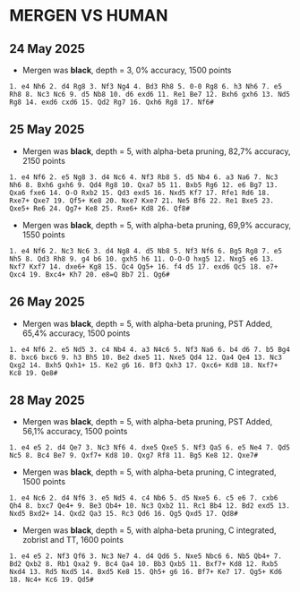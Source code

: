 # MERGEN VS HUMAN
## 24 May 2025
- Mergen was **black**, depth = 3, 0% accuracy, 1500 points
```pgn
1. e4 Nh6 2. d4 Rg8 3. Nf3 Ng4 4. Bd3 Rh8 5. 0-0 Rg8 6. h3 Nh6 7. e5 Rh8 8. Nc3 Nc6 9. d5 Nb8 10. d6 exd6 11. Re1 Be7 12. Bxh6 gxh6 13. Nd5 Rg8 14. exd6 cxd6 15. Qd2 Rg7 16. Qxh6 Rg8 17. Nf6# 
```
## 25 May 2025
- Mergen was **black**, depth = 5, with alpha-beta pruning, 82,7% accuracy, 2150 points
```pgn
1. e4 Nf6 2. e5 Ng8 3. d4 Nc6 4. Nf3 Rb8 5. d5 Nb4 6. a3 Na6 7. Nc3 Nh6 8. Bxh6 gxh6 9. Qd4 Rg8 10. Qxa7 b5 11. Bxb5 Rg6 12. e6 Bg7 13. Qxa6 fxe6 14. O-O Rxb2 15. Qd3 exd5 16. Nxd5 Kf7 17. Rfe1 Rd6 18. Rxe7+ Qxe7 19. Qf5+ Ke8 20. Nxe7 Kxe7 21. Ne5 Bf6 22. Re1 Bxe5 23. Qxe5+ Re6 24. Qg7+ Ke8 25. Rxe6+ Kd8 26. Qf8#
```
- Mergen was **black**, depth = 5, with alpha-beta pruning, 69,9% accuracy, 1550 points
```pgnsave_game_log(board, maximizing_player=False, depth=5)
1. e4 Nf6 2. Nc3 Nc6 3. d4 Ng8 4. d5 Nb8 5. Nf3 Nf6 6. Bg5 Rg8 7. e5 Nh5 8. Qd3 Rh8 9. g4 b6 10. gxh5 h6 11. O-O-O hxg5 12. Nxg5 e6 13. Nxf7 Kxf7 14. dxe6+ Kg8 15. Qc4 Qg5+ 16. f4 d5 17. exd6 Qc5 18. e7+ Qxc4 19. Bxc4+ Kh7 20. e8=Q Bb7 21. Qg6#
```
## 26 May 2025
- Mergen was **black**, depth = 5, with alpha-beta pruning, PST Added, 65,4% accuracy, 1500 points
```pgn
1. e4 Nf6 2. e5 Nd5 3. c4 Nb4 4. a3 N4c6 5. Nf3 Na6 6. b4 d6 7. b5 Bg4 8. bxc6 bxc6 9. h3 Bh5 10. Be2 dxe5 11. Nxe5 Qd4 12. Qa4 Qe4 13. Nc3 Qxg2 14. Bxh5 Qxh1+ 15. Ke2 g6 16. Bf3 Qxh3 17. Qxc6+ Kd8 18. Nxf7+ Kc8 19. Qe8#
```
## 28 May 2025
- Mergen was **black**, depth = 5, with alpha-beta pruning, PST Added, 56,1% accuracy, 1500 points
```pgn
1. e4 e5 2. d4 Qe7 3. Nc3 Nf6 4. dxe5 Qxe5 5. Nf3 Qa5 6. e5 Ne4 7. Qd5 Nc5 8. Bc4 Be7 9. Qxf7+ Kd8 10. Qxg7 Rf8 11. Bg5 Ke8 12. Qxe7#
```
- Mergen was **black**, depth = 5, with alpha-beta pruning, C integrated, 1500 points
```pgn
1. e4 Nc6 2. d4 Nf6 3. e5 Nd5 4. c4 Nb6 5. d5 Nxe5 6. c5 e6 7. cxb6 Qh4 8. bxc7 Qe4+ 9. Be3 Qb4+ 10. Nc3 Qxb2 11. Rc1 Bb4 12. Bd2 exd5 13. Nxd5 Bxd2+ 14. Qxd2 Qa3 15. Rc3 Qd6 16. Qg5 Qxd5 17. Qd8#
```
- Mergen was **black**, depth = 5, with alpha-beta pruning, C integrated, zobrist and TT, 1600 points
```pgn
1. e4 e5 2. Nf3 Qf6 3. Nc3 Ne7 4. d4 Qd6 5. Nxe5 Nbc6 6. Nb5 Qb4+ 7. Bd2 Qxb2 8. Rb1 Qxa2 9. Bc4 Qa4 10. Bb3 Qxb5 11. Bxf7+ Kd8 12. Rxb5 Nxd4 13. Rd5 Nxd5 14. Bxd5 Ke8 15. Qh5+ g6 16. Bf7+ Ke7 17. Qg5+ Kd6 18. Nc4+ Kc6 19. Qd5#
```
